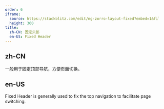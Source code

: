 ```yaml
---
order: 6
iframe:
  source: https://stackblitz.com/edit/ng-zorro-layout-fixed?embed=1&file=src/main.ts&hideExplorer=1&hideNavigation=1&view=preview
  height: 360
title:
  zh-CN: 固定头部
  en-US: Fixed Header
---
```


## zh-CN

一般用于固定顶部导航，方便页面切换。

## en-US

Fixed Header is generally used to fix the top navigation to facilitate page switching.
